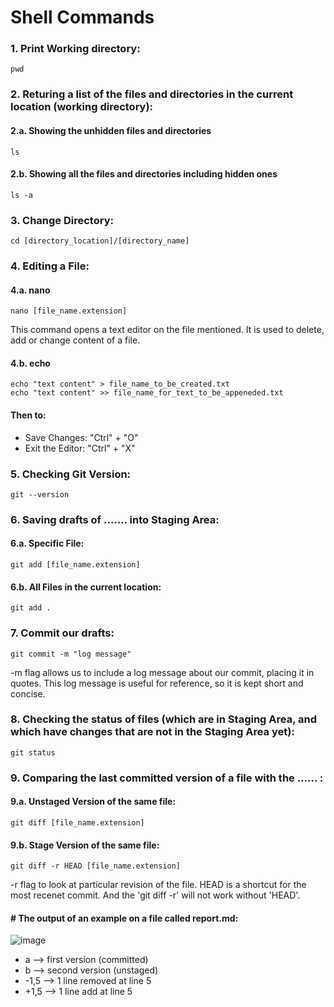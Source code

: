# Shell Commands

### 1. Print Working directory:
    pwd

### 2. Returing a list of the files and directories in the current location (working directory):
#### 2.a. Showing the unhidden files and directories
    ls
#### 2.b. Showing all the files and directories including hidden ones
    ls -a

### 3. Change Directory:
    cd [directory_location]/[directory_name]

### 4. Editing a File:
#### 4.a. nano
    nano [file_name.extension]
This command opens a text editor on the file mentioned. It is used to delete, add or change content of a file.
#### 4.b. echo
    echo "text content" > file_name_to_be_created.txt
    echo "text content" >> file_name_for_text_to_be_appeneded.txt
#### Then to:
* Save Changes: "Ctrl" + "O"
* Exit the Editor: "Ctrl" + "X"

### 5. Checking Git Version:
    git --version

### 6. Saving drafts of ....... into Staging Area:
#### 6.a. Specific File:
    git add [file_name.extension]
#### 6.b. All Files in the current location:
    git add .

### 7. Commit our drafts:
    git commit -m "log message"
-m flag allows us to include a log message about our commit, placing it in quotes. This log message is useful for reference, so it is kept short and concise.

### 8. Checking the status of files (which are in Staging Area, and which have changes that are not in the Staging Area yet):
    git status

### 9. Comparing the last committed version of a file with the ...... :
#### 9.a. Unstaged Version of the same file:
    git diff [file_name.extension]
#### 9.b. Stage Version of the same file:
    git diff -r HEAD [file_name.extension]
-r flag to look at particular revision of the file. HEAD is a shortcut for the most recenet commit. And the 'git diff -r' will not work without 'HEAD'.

#### # The output of an example on a file called report.md:
![image](https://github.com/Sir-Elite/My-Summaries/assets/66035383/0f627b1e-45fe-4ce0-9f73-1caa8a1edce0)

* a --> first version (committed)
* b --> second version (unstaged)
* -1,5 --> 1 line removed at line 5
* +1,5 --> 1 line add at line 5

